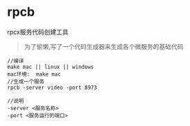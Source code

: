 # rpcb
rpcx服务代码创建工具
> 为了偷懒,写了一个代码生成器来生成各个微服务的基础代码

```
//编译
make mac || linux || windows
mac环境:  make mac
//生成一个服务
rpcb -server video -port 8973  

//说明
-server <服务名称>
-port <服务运行的端口>  
```
